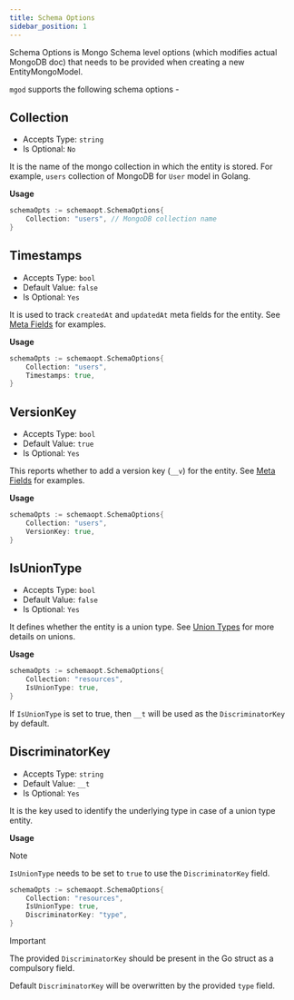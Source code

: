 ```yaml
---
title: Schema Options
sidebar_position: 1
---
```


Schema Options is Mongo Schema level options (which modifies actual MongoDB doc) that needs to be provided when creating a new EntityMongoModel.

`mgod` supports the following schema options -

## Collection
* Accepts Type: `string`
* Is Optional: `No`

It is the name of the mongo collection in which the entity is stored. For example, `users` collection of MongoDB for `User` model in Golang.

**Usage**
```go
schemaOpts := schemaopt.SchemaOptions{
	Collection: "users", // MongoDB collection name
}
```

## Timestamps
* Accepts Type: `bool`
* Default Value: `false`
* Is Optional: `Yes`

It is used to track `createdAt` and `updatedAt` meta fields for the entity. See [Meta Fields](meta_fields.md) for examples.

**Usage**
```go
schemaOpts := schemaopt.SchemaOptions{
	Collection: "users",
	Timestamps: true,
}
```

## VersionKey
* Accepts Type: `bool`
* Default Value: `true`
* Is Optional: `Yes`

This reports whether to add a version key (`__v`) for the entity. See [Meta Fields](meta_fields.md) for examples.

**Usage**
```go
schemaOpts := schemaopt.SchemaOptions{
	Collection: "users",
	VersionKey: true,
}
```

## IsUnionType
* Accepts Type: `bool`
* Default Value: `false`
* Is Optional: `Yes`

It defines whether the entity is a union type. See [Union Types](union_types.md) for more details on unions.

**Usage**
```go
schemaOpts := schemaopt.SchemaOptions{
	Collection: "resources",
	IsUnionType: true,
}
```
If `IsUnionType` is set to true, then `__t` will be used as the `DiscriminatorKey` by default.

## DiscriminatorKey
* Accepts Type: `string`
* Default Value: `__t`
* Is Optional: `Yes`

It is the key used to identify the underlying type in case of a union type entity.

**Usage**
> [!NOTE]
> `IsUnionType` needs to be set to `true` to use the `DiscriminatorKey` field.

```go
schemaOpts := schemaopt.SchemaOptions{
	Collection: "resources",
	IsUnionType: true,
	DiscriminatorKey: "type",
}
```

> [!IMPORTANT]
> The provided `DiscriminatorKey` should be present in the Go struct as a compulsory field.

Default `DiscriminatorKey` will be overwritten by the provided `type` field.